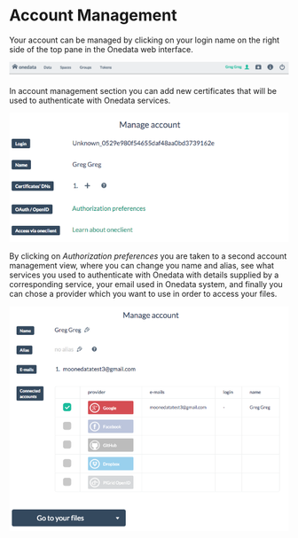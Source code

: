 # Account Management
Your account can be managed by clicking on your login name on the right side of the top pane in the Onedata web interface.

<p align="center">
<img src="img/manage_account0.png">
</p>

In account management section you can add new certificates that will be used to authenticate with Onedata services.

<p align="center">
<img src="img/manage_account.png">
</p>

By clicking on *Authorization preferences* you are taken to a second account management view, where you can change you name and alias, see what services you used to authenticate with Onedata with details supplied by a corresponding service, your email used in Onedata system, and finally you can chose a provider which you want to use in order to access your files.

<p align="center">
<img src="img/manage_account1.png">
</p>
